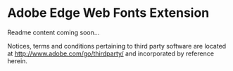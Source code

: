 Adobe Edge Web Fonts Extension
==============================

Readme content coming soon...

Notices, terms and conditions pertaining to third party software are located at http://www.adobe.com/go/thirdparty/ and incorporated by reference herein.
